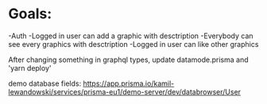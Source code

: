 # Goals: 
-Auth
-Logged in user can add a graphic with desctription
-Everybody can see every graphics with desctription
-Logged in user can like other graphics


After changing something in graphql types, update datamode.prisma and 'yarn deploy'

demo database fields: https://app.prisma.io/kamil-lewandowski/services/prisma-eu1/demo-server/dev/databrowser/User